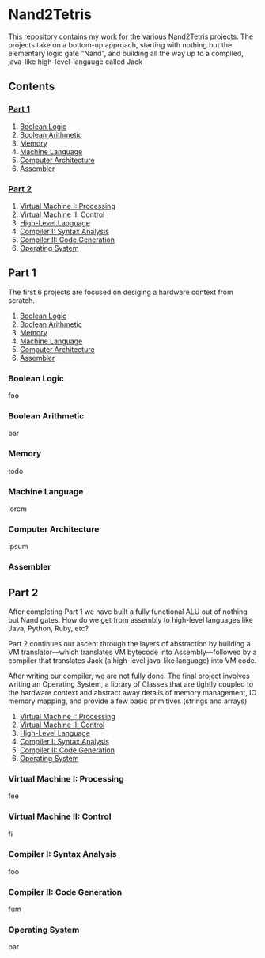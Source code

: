 # Nand2Tetris

  

This repository contains my work for the various Nand2Tetris projects. The projects take on a bottom-up approach, starting with nothing but the elementary logic gate "Nand", and building all the way up to a compiled, java-like high-level-langauge called Jack

## Contents
### [Part 1](#Part-I)

1. [Boolean Logic](#Boolean-Logic)
2. [Boolean Arithmetic](#Boolean-Arithmetic)
3. [Memory](#Memory)
4. [Machine Language](#Machine-Language)
5. [Computer Architecture](#Computer-Architecture)
6. [Assembler](#Assembler)

###  **[Part 2](#Part-II)**

1. [Virtual Machine I: Processing](#Virtual-Machine-I-Processing)
2. [Virtual Machine II: Control](#Virtual-Machine-II-Control)
3. [High-Level Language](#High-Level-Language)
4. [Compiler I: Syntax Analysis](#Compiler-I-Syntax-Analysis)
5. [Compiler II: Code Generation](#Compiler-II-Code-Generation)
6. [Operating System](#Operating-System)

## Part 1

The first 6 projects are focused on desiging a hardware context from scratch.

1. [Boolean Logic](#Boolean-Logic)
2. [Boolean Arithmetic](#Boolean-Arithmetic)
3. [Memory](#Memory)
4. [Machine Language](#Machine-Language)
5. [Computer Architecture](#Computer-Architecture)
6. [Assembler](#Assembler)

### Boolean Logic

foo

### Boolean Arithmetic

bar

### Memory

todo

### Machine Language

lorem

### Computer Architecture

ipsum

### Assembler

## Part 2
After completing Part 1 we have built a fully functional ALU out of nothing but Nand gates. How do we get from assembly to high-level languages like Java, Python, Ruby, etc?

Part 2 continues our ascent through the layers of abstraction by building a VM translator—which translates VM bytecode into Assembly—followed by a compiler that translates Jack (a high-level java-like language) into VM code.

After writing our compiler, we are not fully done. The final project involves writing an Operating System, a library of Classes that are tightly coupled to the hardware context and abstract away details of memory management, IO memory mapping, and provide a few basic primitives (strings and arrays)

1. [Virtual Machine I: Processing](#Virtual-Machine-I-Processing)
2. [Virtual Machine II: Control](#Virtual-Machine-II-Control)
3. [High-Level Language](#High-Level-Language)
4. [Compiler I: Syntax Analysis](#Compiler-I-Syntax-Analysis)
5. [Compiler II: Code Generation](#Compiler-II-Code-Generation)
6. [Operating System](#Operating-System)

### Virtual Machine I: Processing
fee
### Virtual Machine II: Control
fi
### Compiler I: Syntax Analysis
foo
### Compiler II: Code Generation
fum
### Operating System
bar